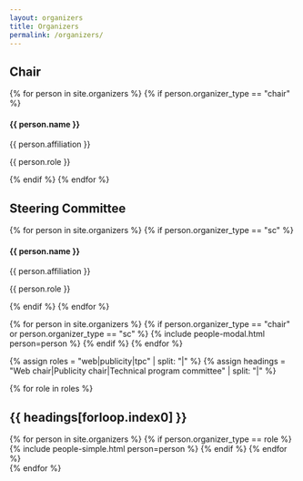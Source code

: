 ```yaml
---
layout: organizers
title: Organizers
permalink: /organizers/
---
```


## Chair

<div class="row organizers" id="speakers">
    {% for person in site.organizers %}
        {% if person.organizer_type == "chair" %}
        <div class="col-sm-3 speakers-item">
            <a href="#{{ person.slug }}" class="speakers-link" data-toggle="modal">
                <div class="speakers-hover">
                    <div class="speakers-hover-content">
                        <i class="fa fa-plus fa-3x"></i>
                    </div>
                </div>
                <img src="{{ person.pic | relative_url }}" class="img-responsive img-centered" alt="">
            </a>
            <div class="speakers-caption">
                <h4 class="speakers-name">{{ person.name }}</h4>
                <p class="text-muted">{{ person.affiliation }}</p>
                <p class="text-muted">{{ person.role }}</p>
            </div>
        </div>
        {% endif %}
    {% endfor %}
</div>

## Steering Committee

<div class="row organizers" id="speakers">
    {% for person in site.organizers %}
        {% if person.organizer_type == "sc" %}
        <div class="col-sm-4 speakers-item">
            <a href="#{{ person.slug }}" class="speakers-link" data-toggle="modal">
                <div class="speakers-hover">
                    <div class="speakers-hover-content">
                        <i class="fa fa-plus fa-3x"></i>
                    </div>
                </div>
                <img src="{{ person.pic | relative_url }}" class="img-responsive img-centered" alt="">
            </a>
            <div class="speakers-caption">
                <h4 class="speakers-name">{{ person.name }}</h4>
                <p class="text-muted">{{ person.affiliation }}</p>
                <p class="text-muted">{{ person.role }}</p>
            </div>
        </div>
        {% endif %}
    {% endfor %}
</div>

{% for person in site.organizers %}
    {% if person.organizer_type == "chair" or person.organizer_type == "sc" %}
        {% include people-modal.html person=person %}
    {% endif %}
{% endfor %}

<!-- Other organizers -->
{% assign roles = "web|publicity|tpc" | split: "|" %}
{% assign headings = "Web chair|Publicity chair|Technical program committee" | split: "|" %}

{% for role in roles %}
<h2>{{ headings[forloop.index0] }}</h2>
<div class="row organizers-secondary">
    {% for person in site.organizers %}
        {% if person.organizer_type == role %}
            {% include people-simple.html person=person %}
        {% endif %}
    {% endfor %}
</div>
{% endfor %}

